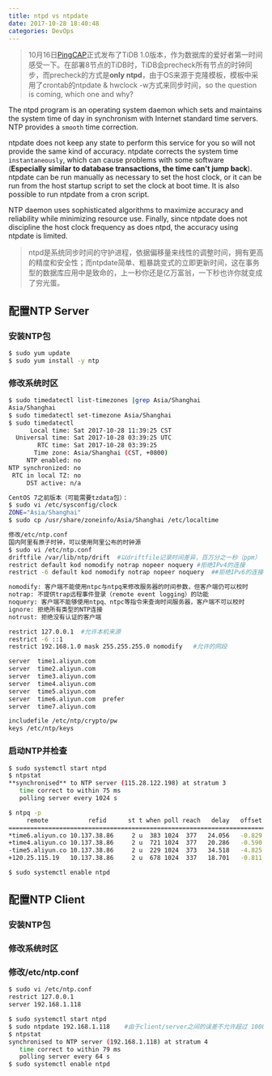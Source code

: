 ```yaml
---
title: ntpd vs ntpdate
date: 2017-10-28 18:40:48
categories: DevOps
---
```

>10月16日[PingCAP](https://pingcap.com)正式发布了TiDB 1.0版本，作为数据库的爱好者第一时间感受一下。在部署8节点的TiDB时，TiDB会precheck所有节点的时钟同步，而precheck的方式是**only ntpd**，由于OS来源于克隆模板，模板中采用了crontab的ntpdate & hwclock -w方式来同步时间，so the question is coming, which one and why?

The ntpd program is an operating system daemon which sets and maintains the system time of day in synchronism with Internet standard time servers. NTP provides a `smooth` time correction.

ntpdate does not keep any state to perform this service for you so will not provide the same kind of accuracy. ntpdate corrects the system time `instantaneously`, which can cause problems with some software (**Especially similar to database transactions, the time can't jump back**). ntpdate can be run manually as necessary to set the host clock, or it can be run from the host startup script to set the clock at boot time. It is also possible to run ntpdate from a cron script. 

NTP daemon uses sophisticated algorithms to maximize accuracy and reliability while minimizing resource use. Finally, since ntpdate does not discipline the host clock frequency as does ntpd, the accuracy using ntpdate is limited.

<!-- more -->

>ntpd是系统同步时间的守护进程，依据偏移量来线性的调整时间，拥有更高的精度和安全性；而ntpdate简单、粗暴跳变式的立即更新时间，这在事务型的数据库应用中是致命的，上一秒你还是亿万富翁，一下秒也许你就变成了穷光蛋。

## 配置NTP Server
### 安装NTP包
``` bash
$ sudo yum update
$ sudo yum install -y ntp
```
### 修改系统时区
``` bash
$ sudo timedatectl list-timezones |grep Asia/Shanghai
Asia/Shanghai
$ sudo timedatectl set-timezone Asia/Shanghai
$ sudo timedatectl 
      Local time: Sat 2017-10-28 11:39:25 CST
  Universal time: Sat 2017-10-28 03:39:25 UTC
        RTC time: Sat 2017-10-28 03:39:25
       Time zone: Asia/Shanghai (CST, +0800)
     NTP enabled: no
NTP synchronized: no
 RTC in local TZ: no
     DST active: n/a
```
``` bash
CentOS 7之前版本（可能需要tzdata包）：
$ sudo vi /etc/sysconfig/clock 
ZONE="Asia/Shanghai"
$ sudo cp /usr/share/zoneinfo/Asia/Shanghai /etc/localtime
```
``` bash
修改/etc/ntp.conf
国内阿里有原子时钟，可以使用阿里公布的时钟源
$ sudo vi /etc/ntp.conf
driftfile /var/lib/ntp/drift  #以driftfile记录时间差异，百万分之一秒（ppm）
restrict default kod nomodify notrap nopeer noquery	#拒绝IPv4的连接
restrict -6 default kod nomodify notrap nopeer noquery	##拒绝IPv6的连接

nomodify: 客户端不能使用ntpc与ntpq来修改服务器的时间参数，但客户端仍可以校时
notrap: 不提供trap远程事件登录（remote event logging）的功能
noquery: 客户端不能够使用ntpq、ntpc等指令来查询时间服务器，客户端不可以校时
ignore: 拒绝所有类型的NTP连接
notrust: 拒绝没有认证的客户端

restrict 127.0.0.1	#允许本机来源
restrict -6 ::1
restrict 192.168.1.0 mask 255.255.255.0 nomodify   #允许的网段

server  time1.aliyun.com
server  time2.aliyun.com
server  time3.aliyun.com
server  time4.aliyun.com
server  time5.aliyun.com
server  time6.aliyun.com  prefer
server  time7.aliyun.com

includefile /etc/ntp/crypto/pw
keys /etc/ntp/keys
```
### 启动NTP并检查
``` bash
$ sudo systemctl start ntpd
$ ntpstat
**synchronised** to NTP server (115.28.122.198) at stratum 3 
   time correct to within 75 ms
   polling server every 1024 s

$ ntpq -p
     remote           refid      st t when poll reach   delay   offset  jitter
==============================================================================
*time6.aliyun.co 10.137.38.86     2 u  383 1024  377   24.056   -0.829   0.594
+time4.aliyun.co 10.137.38.86     2 u  721 1024  377   20.286   -0.590   0.809
-time5.aliyun.co 10.137.38.86     2 u  229 1024  373   34.518   -4.825   2.597
+120.25.115.19   10.137.38.86     2 u  678 1024  337   18.701   -0.811   1.965

$ sudo systemctl enable ntpd
```

## 配置NTP Client
### 安装NTP包
### 修改系统时区
### 修改/etc/ntp.conf
``` bash
$ sudo vi /etc/ntp.conf
restrict 127.0.0.1
server 192.168.1.118

$ sudo systemctl start ntpd
$ sudo ntpdate 192.168.1.118	#由于client/server之间的误差不允许超过 1000 秒，可能需要先手动同步
$ ntpstat 
synchronised to NTP server (192.168.1.118) at stratum 4 
   time correct to within 79 ms
   polling server every 64 s
$ sudo systemctl enable ntpd
```
